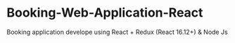 # Booking-Web-Application-React
Booking application develope using React + Redux (React 16.12+) &amp; Node Js
